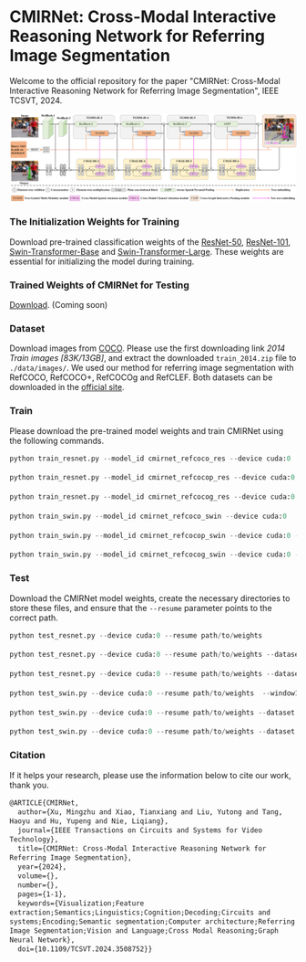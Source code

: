 # CMIRNet: Cross-Modal Interactive Reasoning Network for Referring Image Segmentation

Welcome to the official repository for the paper "CMIRNet: Cross-Modal Interactive Reasoning Network for Referring Image Segmentation", IEEE TCSVT, 2024. 

![the pipeline of CMIRNet](./CMIRNet.png)

### The Initialization Weights for Training
Download pre-trained classification weights of the [ResNet-50](https://download.pytorch.org/models/resnet50-19c8e357.pth), [ResNet-101](https://download.pytorch.org/models/resnet101-5d3b4d8f.pth), [Swin-Transformer-Base](https://github.com/SwinTransformer/storage/releases/download/v1.0.0/swin_base_patch4_window12_384_22k.pth) and [Swin-Transformer-Large](https://github.com/SwinTransformer/storage/releases/download/v1.0.0/swin_large_patch4_window12_384_22k.pth). These weights are essential for initializing the model during training.

### Trained Weights of CMIRNet for Testing

[Download](https://pan.baidu.com/***). (Coming soon)

### Dataset

Download images from [COCO](https://cocodataset.org/#download). Please use the first downloading link *2014 Train images [83K/13GB]*, and extract the downloaded `train_2014.zip` file to `./data/images/`.
We used our method for referring image segmentation with RefCOCO, RefCOCO+, RefCOCOg and RefCLEF. Both datasets can be downloaded in the [official site](https://github.com/lichengunc/refer).

### Train
Please download the pre-trained model weights and train CMIRNet using the following commands.

~~~python
python train_resnet.py --model_id cmirnet_refcoco_res --device cuda:0

python train_resnet.py --model_id cmirnet_refcocop_res --device cuda:0 --dataset refcoco+

python train_resnet.py --model_id cmirnet_refcocog_res --device cuda:0 --dataset refcocog --splitBy umd

python train_swin.py --model_id cmirnet_refcoco_swin --device cuda:0

python train_swin.py --model_id cmirnet_refcocop_swin --device cuda:0 --dataset refcoco+

python train_swin.py --model_id cmirnet_refcocog_swin --device cuda:0 --dataset refcocog --splitBy umd
~~~

### Test
Download the CMIRNet model weights, create the necessary directories to store these files, and ensure that the `--resume` parameter points to the correct path.

~~~python
python test_resnet.py --device cuda:0 --resume path/to/weights

python test_resnet.py --device cuda:0 --resume path/to/weights --dataset refcoco+

python test_resnet.py --device cuda:0 --resume path/to/weights --dataset refcocog --splitBy umd

python test_swin.py --device cuda:0 --resume path/to/weights  --window12

python test_swin.py --device cuda:0 --resume path/to/weights --dataset refcoco+ --window12

python test_swin.py --device cuda:0 --resume path/to/weights --dataset refcocog --splitBy umd --window12
~~~

### Citation

If it helps your research,  please use the information below to cite our work, thank you. 

~~~
@ARTICLE{CMIRNet,
  author={Xu, Mingzhu and Xiao, Tianxiang and Liu, Yutong and Tang, Haoyu and Hu, Yupeng and Nie, Liqiang},
  journal={IEEE Transactions on Circuits and Systems for Video Technology}, 
  title={CMIRNet: Cross-Modal Interactive Reasoning Network for Referring Image Segmentation}, 
  year={2024},
  volume={},
  number={},
  pages={1-1},
  keywords={Visualization;Feature extraction;Semantics;Linguistics;Cognition;Decoding;Circuits and systems;Encoding;Semantic segmentation;Computer architecture;Referring Image Segmentation;Vision and Language;Cross Modal Reasoning;Graph Neural Network},
  doi={10.1109/TCSVT.2024.3508752}}
~~~

